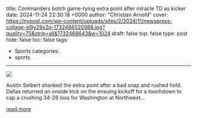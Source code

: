 title: Commanders botch game-tying extra point after miracle TD as kicker
date: 2024-11-24 22:30:18 +0000
author: "Christian Arnold"
cover: https://nypost.com/wp-content/uploads/sites/2/2024/11/newspress-collage-sl9y29x2q-1732486520988.jpg?quality=75&strip=all&1732468643&w=1024
draft: false
top: false
type: post
hide: false
toc: false
tags:
  - Sports
categories:
  - sports
---

![](https://nypost.com/wp-content/uploads/sites/2/2024/11/newspress-collage-sl9y29x2q-1732486520988.jpg?quality=75&strip=all&1732468643&w=1024)

Austin Seibert shanked the extra point after a bad snap and rushed hold. Dallas returned an onside kick on the ensuing kickoff for a touchdown to cap a crushing 34-26 loss for Washington at Northwest...

[read more](https://nypost.com/2024/11/24/sports/commanders-austin-seibert-misses-extra-point-in-loss-to-cowboys/)
